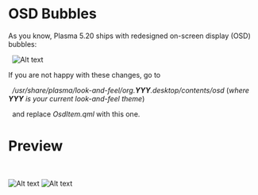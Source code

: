 # OSD Bubbles

As you know, Plasma 5.20 ships with redesigned on-screen display (OSD) bubbles:

&nbsp;
![Alt text](https://imgur.com/32c5OtJ.png?raw=true)
&nbsp;

If you are not happy with these changes, go to  


&nbsp;
*/usr/share/plasma/look-and-feel/org.**YYY**.desktop/contents/osd* (*where **YYY** is your current look-and-feel theme*)

&nbsp;
and replace *OsdItem.qml* with this one.
&nbsp;


# Preview
&nbsp;


![Alt text](https://imgur.com/uIUfaEt.png?raw=true) ![Alt text](https://imgur.com/2J6jg6A.png?raw=true)
